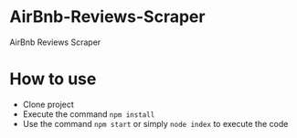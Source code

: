 # AirBnb-Reviews-Scraper
AirBnb Reviews Scraper

# How to use
- Clone project
- Execute the command `npm install`
- Use the command `npm start` or simply `node index` to execute the code


